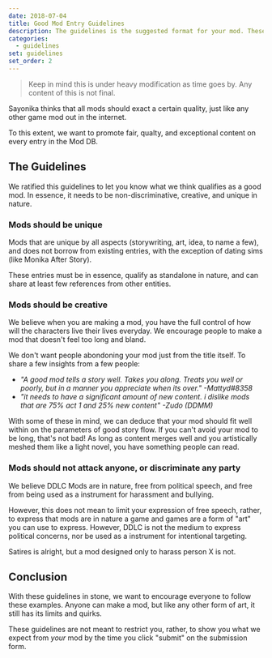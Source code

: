 ```yaml
---
date: 2018-07-04
title: Good Mod Entry Guidelines
description: The guidelines is the suggested format for your mod. These are designed to make your mods unique, creative, and non-discriminative.
categories:
  - guidelines
set: guidelines
set_order: 2
---
```


> Keep in mind this is under heavy modification as time goes by. Any content of this is not final.

Sayonika thinks that all mods should exact a certain quality, just like any other game mod out in the internet.

To this extent, we want to promote fair, qualty, and exceptional content on every entry in the Mod DB.

## The Guidelines

We ratified this guidelines to let you know what we think qualifies as a good mod. In essence, it needs to be non-discriminative, creative, and unique in nature.

### Mods should be unique

Mods that are unique by all aspects (storywriting, art, idea, to name a few), and does not borrow from existing entries, with the exception of dating sims (like Monika After Story).

These entries must be in essence, qualify as standalone in nature, and can share at least few references from other entities.

### Mods should be creative

We believe when you are making a mod, you have the full control of how will the characters live their lives everyday. We encourage people to make a mod that doesn't feel too long and bland.

We don't want people abondoning your mod just from the title itself. To share a few insights from a few people:

- *"A good mod tells a story well. Takes you along. Treats you well or poorly, but in a manner you appreciate when its over." -Mattyd#8358*
- *"it needs to have a significant amount of new content. i dislike mods that are 75% act 1 and 25% new content" -Zudo (DDMM)*

With some of these in mind, we can deduce that your mod should fit well within on the parameters of good story flow. If you can't avoid your mod to be long, that's not bad! As long as content merges well and you artistically meshed them like a light novel, you have something people can read.

### Mods should not attack anyone, or discriminate any party

We believe DDLC Mods are in nature, free from political speech, and free from being used as a instrument for harassment and bullying.

However, this does not mean to limit your expression of free speech, rather, to express that mods are in nature a game and games are a form of "art" you can use to express. However, DDLC is not the medium to express political concerns, nor be used as a instrument for intentional targeting.

Satires is alright, but a mod designed only to harass person X is not.

## Conclusion

With these guidelines in stone, we want to encourage everyone to follow these examples. Anyone can make a mod, but like any other form of art, it still has its limits and quirks.

These guidelines are not meant to restrict you, rather, to show you what we expect from *your* mod by the time you click "submit" on the submission form.
